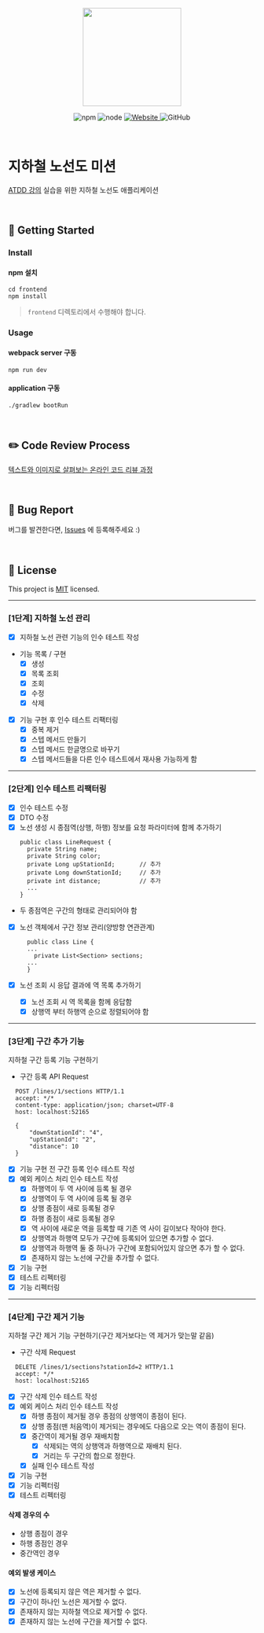 <p align="center">
    <img width="200px;" src="https://raw.githubusercontent.com/woowacourse/atdd-subway-admin-frontend/master/images/main_logo.png"/>
</p>
<p align="center">
  <img alt="npm" src="https://img.shields.io/badge/npm-%3E%3D%205.5.0-blue">
  <img alt="node" src="https://img.shields.io/badge/node-%3E%3D%209.3.0-blue">
  <a href="https://edu.nextstep.camp/c/R89PYi5H" alt="nextstep atdd">
    <img alt="Website" src="https://img.shields.io/website?url=https%3A%2F%2Fedu.nextstep.camp%2Fc%2FR89PYi5H">
  </a>
  <img alt="GitHub" src="https://img.shields.io/github/license/next-step/atdd-subway-admin">
</p>

<br>

# 지하철 노선도 미션
[ATDD 강의](https://edu.nextstep.camp/c/R89PYi5H) 실습을 위한 지하철 노선도 애플리케이션

<br>

## 🚀 Getting Started

### Install
#### npm 설치
```
cd frontend
npm install
```
> `frontend` 디렉토리에서 수행해야 합니다.

### Usage
#### webpack server 구동
```
npm run dev
```
#### application 구동
```
./gradlew bootRun
```
<br>

## ✏️ Code Review Process
[텍스트와 이미지로 살펴보는 온라인 코드 리뷰 과정](https://github.com/next-step/nextstep-docs/tree/master/codereview)

<br>

## 🐞 Bug Report

버그를 발견한다면, [Issues](https://github.com/next-step/atdd-subway-admin/issues) 에 등록해주세요 :)

<br>

## 📝 License

This project is [MIT](https://github.com/next-step/atdd-subway-admin/blob/master/LICENSE.md) licensed.

---

### [1단계] 지하철 노선 관리

- [X] 지하철 노선 관련 기능의 인수 테스트 작성
- 기능 목록 / 구현
  - [X] 생성
  - [X] 목록 조회
  - [X] 조회
  - [X] 수정
  - [X] 삭제
- [X] 기능 구현 후 인수 테스트 리팩터링
  - [X] 중복 제거
  - [X] 스텝 메서드 만들기
  - [X] 스텝 메서드 한글명으로 바꾸기
  - [X] 스텝 메서드들을 다른 인수 테스트에서 재사용 가능하게 함

---

### [2단계] 인수 테스트 리팩터링

- [X] 인수 테스트 수정
- [X] DTO 수정
- [X] 노선 생성 시 종점역(상행, 하행) 정보를 요청 파라미터에 함께 추가하기
  ```
  public class LineRequest {
    private String name;
    private String color;
    private Long upStationId;       // 추가
    private Long downStationId;     // 추가
    private int distance;           // 추가
    ...
  }
  ```
- 두 종점역은 구간의 형태로 관리되어야 함
- [X] 노선 객체에서 구간 정보 관리(양방향 연관관계)
  ```
    public class Line {
    ...
      private List<Section> sections;
    ...
    }
  ```

- [X] 노선 조회 시 응답 결과에 역 목록 추가하기
  - [X] 노선 조회 시 역 목록을 함께 응답함
  - [X] 상행역 부터 하행역 순으로 정렬되어야 함

---

### [3단계] 구간 추가 기능

지하철 구간 등록 기능 구현하기

- 구간 등록 API Request

```
  POST /lines/1/sections HTTP/1.1
  accept: */*
  content-type: application/json; charset=UTF-8
  host: localhost:52165
  
  {
      "downStationId": "4",
      "upStationId": "2",
      "distance": 10
  }
```
- [X] 기능 구현 전 구간 등록 인수 테스트 작성
- [X] 예외 케이스 처리 인수 테스트 작성
  - [X] 하행역이 두 역 사이에 등록 될 경우
  - [X] 상행역이 두 역 사이에 등록 될 경우
  - [X] 상행 종점이 새로 등록될 경우
  - [X] 하행 종점이 새로 등록될 경우
  - [X] 역 사이에 새로운 역을 등록할 때 기존 역 사이 길이보다 작아야 한다.
  - [X] 상행역과 하행역 모두가 구간에 등록되어 있으면 추가할 수 없다.
  - [X] 상행역과 하행역 둘 중 하나가 구간에 포함되어있지 않으면 추가 할 수 없다.
  - [X] 존재하지 않는 노선에 구간을 추가할 수 없다.
- [X] 기능 구현
- [X] 테스트 리펙터링
- [X] 기능 리펙터링

---

### [4단계] 구간 제거 기능

지하철 구간 제거 기능 구현하기(구간 제거보다는 역 제거가 맞는말 같음)

- 구간 삭제 Request

```
  DELETE /lines/1/sections?stationId=2 HTTP/1.1
  accept: */*
  host: localhost:52165
```

- [X] 구간 삭제 인수 테스트 작성
- [X] 예외 케이스 처리 인수 테스트 작성
  - [X] 하행 종점이 제거될 경우 종점의 상행역이 종점이 된다.
  - [X] 상행 종점(맨 처음역)이 제거되는 경우에도 다음으로 오는 역이 종점이 된다.
  - [X] 중간역이 제거될 경우 재배치함
    - [X] 삭제되는 역의 상행역과 하행역으로 재배치 된다.
    - [X] 거리는 두 구간의 합으로 정한다.
  - [X] 실패 인수 테스트 작성
- [X] 기능 구현
- [X] 기능 리펙터링
- [X] 테스트 리펙터링

#### 삭제 경우의 수

- 상행 종점이 경우
- 하행 종점인 경우
- 중간역인 경우

#### 예외 발생 케이스

- [X] 노선에 등록되지 않은 역은 제거할 수 없다.
- [X] 구간이 하나인 노선은 제거할 수 없다.
- [X] 존재하지 않는 지하철 역으로 제거할 수 없다.
- [X] 존재하지 않는 노선에 구간을 제거할 수 없다.
